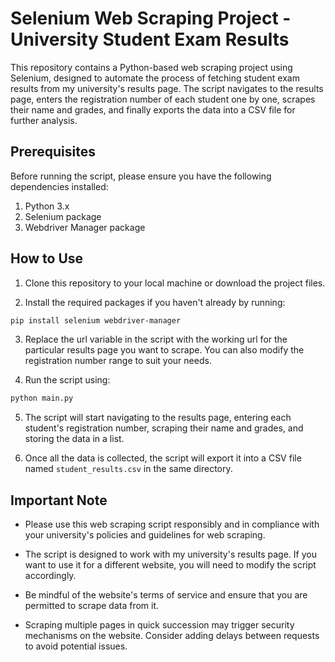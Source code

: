 # Selenium Web Scraping Project - University Student Exam Results

This repository contains a Python-based web scraping project using Selenium, designed to automate the process of fetching student exam results from my university's results page. The script navigates to the results page, enters the registration number of each student one by one, scrapes their name and grades, and finally exports the data into a CSV file for further analysis.

## Prerequisites

Before running the script, please ensure you have the following dependencies installed:

1. Python 3.x
2. Selenium package
3. Webdriver Manager package

## How to Use

1. Clone this repository to your local machine or download the project files.

2. Install the required packages if you haven't already by running:

```bash
pip install selenium webdriver-manager
```

3. Replace the url variable in the script with the working url for the particular results page you want to scrape. You can also modify the registration number range to suit your needs.

4. Run the script using:

```bash
python main.py
```

5. The script will start navigating to the results page, entering each student's registration number, scraping their name and grades, and storing the data in a list.

6. Once all the data is collected, the script will export it into a CSV file named `student_results.csv` in the same directory.

## Important Note

- Please use this web scraping script responsibly and in compliance with your university's policies and guidelines for web scraping.

- The script is designed to work with my university's results page. If you want to use it for a different website, you will need to modify the script accordingly.

- Be mindful of the website's terms of service and ensure that you are permitted to scrape data from it.

- Scraping multiple pages in quick succession may trigger security mechanisms on the website. Consider adding delays between requests to avoid potential issues.

